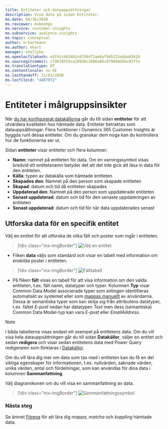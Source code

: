 ```yaml
---
title: Entiteter och datauppsättningar
description: Visa data på sidan Entiteter.
ms.date: 04/16/2020
ms.reviewer: mukeshpo
ms.service: customer-insights
ms.subservice: audience-insights
ms.topic: conceptual
author: m-hartmann
ms.author: mhart
manager: shellyha
ms.openlocfilehash: e3f41c0424b2cd756d72ae6af9d5225ebba92628
ms.sourcegitcommit: cf9b78559ca189d4c2086a66c879098d56c0377a
ms.translationtype: HT
ms.contentlocale: sv-SE
ms.lasthandoff: 11/03/2020
ms.locfileid: "4407072"
---
```

# <a name="entities-in-audience-insights"></a>Entiteter i målgruppsinsikter

När [du har konfigurerat datakällorna](data-sources.md) går du till sidan **entiteter** för att utvärdera kvaliteten hos hämtade data. Entiteter betraktas som datauppsättningar. Flera funktioner i Dynamics 365 Customer Insights är byggda runt dessa entiteter. Om du granskar dem noga kan du kontrollera hur de funktionerna ser ut.

Sidan **entiteter** visar entiteter och flera kolumner:

- **Namn**: namnet på entiteten för data. Om en varningssymbol visas bredvid ett entitetsnamn betyder det att det inte gick att läsa in data för den entiteten.
- **Källa**: typen av datakälla som hämtade entiteten
- **Skapades den**: Namnet på den person som skapade entiteten
- **Skapad**: datum och tid då entiteten skapades
- **Uppdaterad den**: Namnet på den person som uppdaterade entiteten
- **Senast uppdaterad**: datum och tid för den senaste uppdateringen av entiteten
- **Senast uppdaterad**: datum och tid för när data uppdaterades senast

## <a name="exploring-a-specific-entitys-data"></a>Utforska data för en specifik entitet

Välj en entitet för att utforska de olika fält och poster som ingår i entiteten.

> [!div class="mx-imgBorder"]
> ![Välj en entitet](media/data-manager-entities-data.png "Välj en entitet")

- Fliken **data** väljs som standard och visar en tabell med information om enskilda poster i entiteten.

> [!div class="mx-imgBorder"]
> ![Fälttabell](media/data-manager-entities-fields.PNG "Fälttabell")

- På fliken **fält** visas en tabell för att visa information om den valda entiteten, t.ex. fält namn, datatyper och typer. Kolumnen **Typ** visar Common Data Model associerade typer som antingen identifieras automatiskt av systemet eller som [mappas manuellt](map-entities.md) av användarna. Dessa är semantiska typer som kan skilja sig från attributens datatyper, t.ex. fältet *E-post* nedan har datatypen *Text* men dess (semantiska) Common Data Model-typ kan vara *E-post* eller *EmailAddress*.

> [!NOTE]
> I båda tabellerna visas endast ett exempel på entitetens data. Om du vill visa hela datauppsättningen går du till sidan **Datakällor**, väljer en entitet och sedan **redigera** och visar sedan entitetens data med Power Query redigeraren som förklaras i [Datakällor](data-sources.md).

Om du vill lära dig mer om data som tas med i entiteten kan du få en del viktiga egenskaper för informationen, t.ex. nullvärden, saknade värden, unika värden, antal och fördelningar, som kan användas för dina data i kolumnen **Sammanfattning**.

Välj diagramikonen om du vill visa en sammanfattning av data.

> [!div class="mx-imgBorder"]
> ![Sammanfattningssymbol](media/data-manager-entities-summary.png "Datasammanfattningstabell")

### <a name="next-step"></a>Nästa steg

Se ämnet [Förena](data-unification.md) för att lära dig *mappa*, *matcha* och *koppling* hämtade data.
